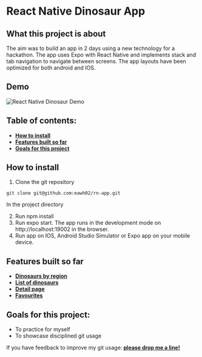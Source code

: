# React Native Dinosaur App

## What this project is about

The aim was to build an app in 2 days using a new technology for a hackathon. The app uses Expo with React Native and implements stack and tab navigation to navigate between screens. The app layouts have been optimized for both android and IOS.

## Demo

![React Native Dinosaur Demo](https://media.giphy.com/media/kg0BLOrwsnxZvZnRTH/giphy.gif)

## Table of contents:

- **[How to install](#how-to-install)**
- **[Features built so far](#features-built-so-far)**
- **[Goals for this project](#goals-for-this-project)**

## How to install

1. Clone the git repository

`git clone git@github.com:eawh02/rn-app.git`

In the project directory

2. Run npm install
3. Run expo start. The app runs in the development mode on http://localhost:19002 in the browser.
4. Run app on IOS, Android Studio Simulator or Expo app on your mobile device.

## Features built so far

- **[Dinosaurs by region](/assets/images/by_region.png)**
- **[List of dinosaurs](/assets/images/list1.png)**
- **[Detail page](/assets/images/detail_page.png)**
- **[Favourites](/assets/images/favourites.png)**

## Goals for this project:

- To practice for myself
- To showcase disciplined git usage

If you have feedback to improve my git usage: **[please drop me a line!](https://www.linkedin.com/in/estherhayward/)**
